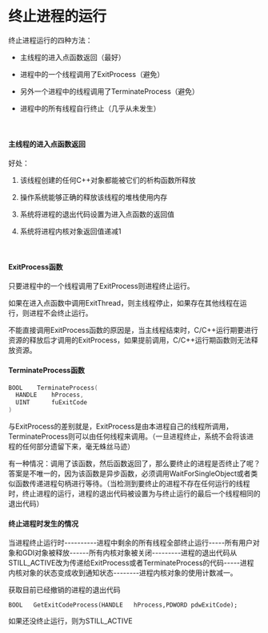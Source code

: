 # 终止进程的运行

终止进程运行的四种方法：

- 主线程的进入点函数返回（最好）

- 进程中的一个线程调用了ExitProcess（避免）

- 另外一个进程中的线程调用了TerminateProcess（避免）

- 进程中的所有线程自行终止（几乎从未发生）

  ​

#### 主线程的进入点函数返回

好处：

1. 该线程创建的任何C++对象都能被它们的析构函数所释放

2. 操作系统能够正确的释放该线程的堆栈使用内存

3. 系统将进程的退出代码设置为进入点函数的返回值

4. 系统将进程内核对象返回值递减1

   ​

#### ExitProcess函数

只要进程中的一个线程调用了ExitProcess则进程终止运行。

如果在进入点函数中调用ExitThread，则主线程停止，如果存在其他线程在运行，则进程不会终止运行。

不能直接调用ExitProcess函数的原因是，当主线程结束时，C/C++运行期要进行资源的释放后才调用的ExitProcess，如果提前调用，C/C++运行期函数则无法释放资源。



#### TerminateProcess函数

```c++
BOOL	TerminateProcess(
  HANDLE	hProcess,
  UINT		fuExitCode
)
```

与ExitProcess的差别就是，ExitProcess是由本进程自己的线程所调用，TerminateProcess则可以由任何线程来调用。（一旦进程终止，系统不会将该进程的任何部分遗留下来，毫无蛛丝马迹）

有一种情况：调用了该函数，然后函数返回了，那么要终止的进程是否终止了呢？答案是不唯一的，因为该函数是异步函数，必须调用WaitForSingleObject或者类似函数传递进程句柄进行等待。（当检测到要终止的进程不存在任何运行的线程时，终止进程的运行，进程的退出代码被设置为与终止运行的最后一个线程相同的退出代码）



#### 终止进程时发生的情况

当进程终止运行时----------进程中剩余的所有线程全部终止运行-----所有用户对象和GDI对象被释放------所有内核对象被关闭---------进程的退出代码从STILL_ACTIVE改为传递给ExitProcess或者TerminateProcess的代码-----进程内核对象的状态变成收到通知状态--------进程内核对象的使用计数减一。



获取目前已经撤销的进程的退出代码

`BOOL	GetExitCodeProcess(HANDLE	hProcess,PDWORD	pdwExitCode);`

如果还没终止运行，则为STILL_ACTIVE